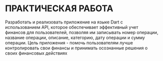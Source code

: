 <h1>ПРАКТИЧЕСКАЯ РАБОТА</h1>
Разработать и реализовать приложение на языке Dart с использованием API, которое обеспечивает эффективный учет финансов для пользователей, позволяя им записывать номер операции, название операции, описание, категорию, дату операции и сумму операции. 
Цель приложения - помочь пользователям лучше контролировать свои финансы и принимать осознанные решения о своих финансовых действиях

